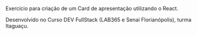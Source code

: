 Exercício para criação de um Card de apresentação utilizando o React.

Desenvolvido no Curso DEV FullStack (LAB365 e Senai Florianópolis), turma Itaguaçu.
